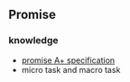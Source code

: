 ## Promise

### knowledge

* [promise A+ specification](https://promisesaplus.com/)
* micro task and macro task
